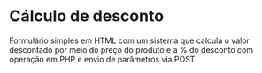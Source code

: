 # Cálculo de desconto
Formulário simples em HTML com um sistema que calcula o valor descontado por meio do preço do produto e a % do desconto com operação em PHP e envio de parâmetros via POST
